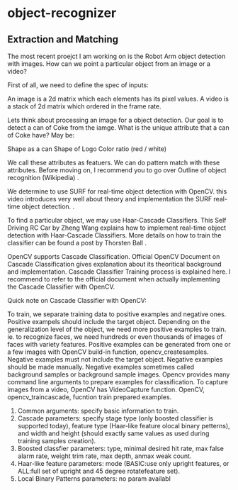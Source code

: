# object-recognizer

## Extraction and Matching

The most recent proejct I am working on is the Robot Arm object detection with images. How can we point a particular object from an image or a video?

First of all, we need to define the spec of inputs:

  An image is a 2d matrix which each elements has its pixel values.
  A video is a stack of 2d matrix which ordered in the frame rate. 


Lets think about processing an image for a object detection. Our goal is to detect a can of Coke from the iamge.
What is the unique attribute that a can of Coke have? May be:

  Shape as a can
  Shape of Logo
  Color ratio (red / white)


We call these attributes as featuers. We can do pattern match with these attributes. Before moving on, I recommend you to go over Outline of object recognition (Wikipedia) .

We determine to use SURF for real-time object detection with OpenCV. this video introduces very well about theory and implementation the SURF real-time object detection. .

To find a particular object, we may use Haar-Cascade Classifiers. This Self Driving RC Car by Zheng Wang explains how to implement real-time object detection with Haar-Cascade Classifiers. More details on how to train the classifier can be found a post by Thorsten Ball .

OpenCV supports Cascade Classification. Official OpenCV Document on Cascade Classification gives explanation about its theoritical background and implementation. Cascade Classifier Training process is explained here. I recommend to refer to the official document when actually implementing the Cascade Classifier with OpenCV.

Quick note on Cascade Classifier with OpenCV:

  To train, we separate training data to positive examples and negative ones.
  Positive exampels should include the target object.
  Depending on the generalization level of the object, we need more positive examples to train.
  ie. to recognize faces, we need hundreds or even thousands of images of faces with variety features.
  Positive examples can be generated from one or a few images with OpenCV build-in function, opencv_createsamples.
  Negative examples must not include the target object.
  Negative examples should be made manually.
  Negative examples sometimes called background samples or background sample images.
  Opencv provides many command line arguments to prepare examples for classification.
  To capture images from a video, OpenCV has VideoCapture function.
  OpenCV, opencv_traincascade, fucntion train prepared examples.
  1. Common arguments: specify basic information to train.
  2. Cascade parameters: specify stage type (only boosted classifier is supported today), feature type (Haar-like feature olocal binary petterns), and width and height (should exactly same values as used during training samples creation).
  3. Boosted classfier parameters: type, minimal desired hit rate, max false alarm rate, weight trim rate, max depth, anmax weak count.
  4. Haar-like feature parameters: mode (BASIC:use only upright features, or ALL:full set of upright and 45 degree rotatefeature set).
  5. Local Binary Patterns parameters: no param availabl
